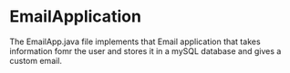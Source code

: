 # EmailApplication 

The EmailApp.java file implements that Email application that takes information fomr the user and stores it in a mySQL database and gives a custom email.
